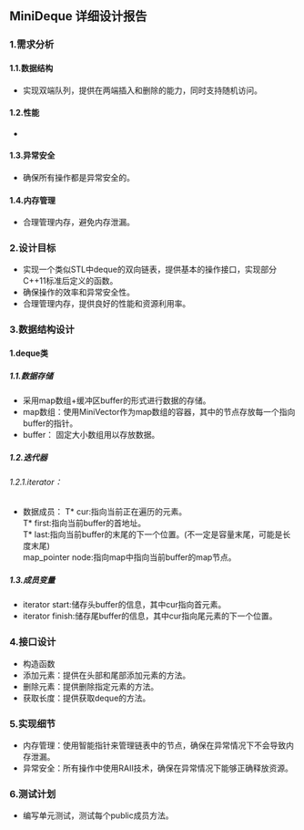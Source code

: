 ## MiniDeque 详细设计报告

### 1.需求分析
#### 1.1.数据结构
+ 实现双端队列，提供在两端插入和删除的能力，同时支持随机访问。
#### 1.2.性能
+ 
#### 1.3.异常安全
+ 确保所有操作都是异常安全的。
#### 1.4.内存管理
+ 合理管理内存，避免内存泄漏。

### 2.设计目标
+ 实现一个类似STL中deque的双向链表，提供基本的操作接口，实现部分C++11标准后定义的函数。
+ 确保操作的效率和异常安全性。
+ 合理管理内存，提供良好的性能和资源利用率。

### 3.数据结构设计
#### 1.deque类
##### 1.1.数据存储
+ 采用map数组+缓冲区buffer的形式进行数据的存储。
+ map数组：使用MiniVector作为map数组的容器，其中的节点存放每一个指向buffer的指针。
+ buffer： 固定大小数组用以存放数据。

##### 1.2.迭代器
###### 1.2.1.iterator：
+ 数据成员：
T* cur:指向当前正在遍历的元素。  
T* first:指向当前buffer的首地址。  
T* last:指向当前buffer的末尾的下一个位置。(不一定是容量末尾，可能是长度末尾)  
map_pointer node:指向map中指向当前buffer的map节点。  

##### 1.3.成员变量
+ iterator start:储存头buffer的信息，其中cur指向首元素。
+ iterator finish:储存尾buffer的信息，其中cur指向尾元素的下一个位置。

### 4.接口设计
+ 构造函数
+ 添加元素：提供在头部和尾部添加元素的方法。
+ 删除元素：提供删除指定元素的方法。
+ 获取长度：提供获取deque的方法。

### 5.实现细节
+ 内存管理：使用智能指针来管理链表中的节点，确保在异常情况下不会导致内存泄漏。
+ 异常安全：所有操作中使用RAII技术，确保在异常情况下能够正确释放资源。

### 6.测试计划
+ 编写单元测试，测试每个public成员方法。